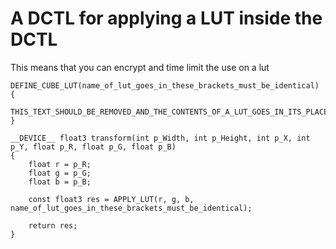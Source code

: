 # A DCTL for applying a LUT inside the DCTL 

This  means that you can encrypt and time limit the use on a lut 


```
DEFINE_CUBE_LUT(name_of_lut_goes_in_these_brackets_must_be_identical)
{
    THIS_TEXT_SHOULD_BE_REMOVED_AND_THE_CONTENTS_OF_A_LUT_GOES_IN_ITS_PLACE
}

__DEVICE__ float3 transform(int p_Width, int p_Height, int p_X, int p_Y, float p_R, float p_G, float p_B)
{
    float r = p_R;
    float g = p_G;
    float b = p_B;

    const float3 res = APPLY_LUT(r, g, b, name_of_lut_goes_in_these_brackets_must_be_identical);

    return res;
}
```